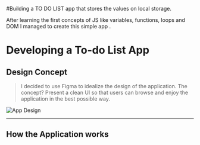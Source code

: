 #Building a TO DO LIST app that stores the values on local storage.

After learning the first concepts of JS like variables, functions, loops and DOM I managed to create this simple app .


# Developing a To-do List App

## Design Concept

> I decided to use Figma to idealize the design of the application. The concept?
Present a clean UI so that users can browse and enjoy the application in the best possible way.

![App Design](https://www.figma.com/file/CIjpRKCZZepK0XgLFIPPVh/To-do-List-App?node-id=0%3A1)

***

## How the Application works

